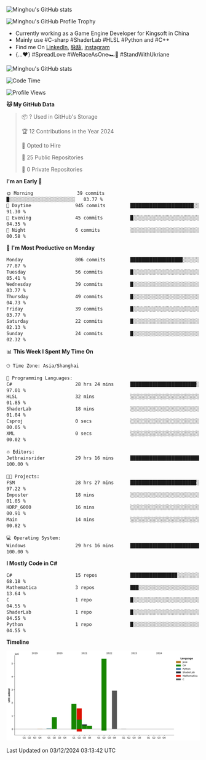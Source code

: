 ![Minghou's GitHub stats](https://github-readme-stats.vercel.app/api?username=Minghou-Lei&include_all_commits=true&show_icons=true&theme=radical)

![Minghou's GitHub Profile Trophy](https://github-profile-trophy.vercel.app/?username=Minghou-Lei&theme=onedark)

- Currently working as a Game Engine Developer for Kingsoft in China
- Mainly use #C-sharp #ShaderLab #HLSL #Python and #C++
- Find me On [LinkedIn](https://www.linkedin.com/in/%E6%98%8E%E7%9A%93-%E6%9D%8E-597356105/), [脉脉](https://maimai.cn/contact/share/card?u=kgmsdwiqpe9a&_share_channel=copy_link), [instagram](https://www.instagram.com/mistletoer76/)
- {...♥️} #SpreadLove #WeRaceAsOne🏎🌈 #StandWithUkriane

![Minghou's GitHub stats](https://github-readme-stats.vercel.app/api/top-langs/?username=Minghou-lei&layout=compact&theme=radical)

<!--START_SECTION:waka-->
![Code Time](http://img.shields.io/badge/Code%20Time-33%20hrs%2021%20mins-blue)

![Profile Views](http://img.shields.io/badge/Profile%20Views-2-blue)

**🐱 My GitHub Data** 

> 📦 ? Used in GitHub's Storage 
 > 
> 🏆 12 Contributions in the Year 2024
 > 
> 💼 Opted to Hire
 > 
> 📜 25 Public Repositories 
 > 
> 🔑 0 Private Repositories 
 > 
**I'm an Early 🐤** 

```text
🌞 Morning                39 commits          █░░░░░░░░░░░░░░░░░░░░░░░░   03.77 % 
🌆 Daytime                945 commits         ███████████████████████░░   91.30 % 
🌃 Evening                45 commits          █░░░░░░░░░░░░░░░░░░░░░░░░   04.35 % 
🌙 Night                  6 commits           ░░░░░░░░░░░░░░░░░░░░░░░░░   00.58 % 
```
📅 **I'm Most Productive on Monday** 

```text
Monday                   806 commits         ███████████████████░░░░░░   77.87 % 
Tuesday                  56 commits          █░░░░░░░░░░░░░░░░░░░░░░░░   05.41 % 
Wednesday                39 commits          █░░░░░░░░░░░░░░░░░░░░░░░░   03.77 % 
Thursday                 49 commits          █░░░░░░░░░░░░░░░░░░░░░░░░   04.73 % 
Friday                   39 commits          █░░░░░░░░░░░░░░░░░░░░░░░░   03.77 % 
Saturday                 22 commits          █░░░░░░░░░░░░░░░░░░░░░░░░   02.13 % 
Sunday                   24 commits          █░░░░░░░░░░░░░░░░░░░░░░░░   02.32 % 
```


📊 **This Week I Spent My Time On** 

```text
🕑︎ Time Zone: Asia/Shanghai

💬 Programming Languages: 
C#                       28 hrs 24 mins      ████████████████████████░   97.01 % 
HLSL                     32 mins             ░░░░░░░░░░░░░░░░░░░░░░░░░   01.85 % 
ShaderLab                18 mins             ░░░░░░░░░░░░░░░░░░░░░░░░░   01.04 % 
Csproj                   0 secs              ░░░░░░░░░░░░░░░░░░░░░░░░░   00.05 % 
XML                      0 secs              ░░░░░░░░░░░░░░░░░░░░░░░░░   00.02 % 

🔥 Editors: 
Jetbrainsrider           29 hrs 16 mins      █████████████████████████   100.00 % 

🐱‍💻 Projects: 
FSM                      28 hrs 27 mins      ████████████████████████░   97.22 % 
Imposter                 18 mins             ░░░░░░░░░░░░░░░░░░░░░░░░░   01.05 % 
HDRP_6000                16 mins             ░░░░░░░░░░░░░░░░░░░░░░░░░   00.91 % 
Main                     14 mins             ░░░░░░░░░░░░░░░░░░░░░░░░░   00.82 % 

💻 Operating System: 
Windows                  29 hrs 16 mins      █████████████████████████   100.00 % 
```

**I Mostly Code in C#** 

```text
C#                       15 repos            █████████████████░░░░░░░░   68.18 % 
Mathematica              3 repos             ███░░░░░░░░░░░░░░░░░░░░░░   13.64 % 
C                        1 repo              █░░░░░░░░░░░░░░░░░░░░░░░░   04.55 % 
ShaderLab                1 repo              █░░░░░░░░░░░░░░░░░░░░░░░░   04.55 % 
Python                   1 repo              █░░░░░░░░░░░░░░░░░░░░░░░░   04.55 % 
```



**Timeline**

![Lines of Code chart](https://raw.githubusercontent.com/Minghou-Lei/Minghou-Lei/main/assets/bar_graph.png)


 Last Updated on 03/12/2024 03:13:42 UTC
<!--END_SECTION:waka-->
